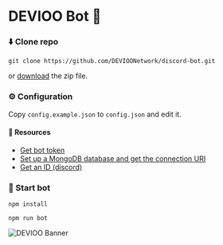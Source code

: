 # DEVIOO Bot 🤖
### ⬇️ Clone repo
```
git clone https://github.com/DEVIOONetwork/discord-bot.git
```
or <a href="https://github.com/dev-cetus/devioo-bot/archive/refs/heads/main.zip">download</a> the zip file.
### ⚙️ Configuration
Copy `config.example.json` to `config.json` and edit it.
#### 🔗 Resources
- [Get bot token](https://github.com/reactiflux/discord-irc/wiki/Creating-a-discord-bot-&-getting-a-token)
- [Set up a MongoDB database and get the connection URI](https://www.mongodb.com/basics/mongodb-atlas-tutorial)
- [Get an ID (discord)](https://support.discord.com/hc/en-us/community/posts/360043210111/comments/360010460691)
### 🚀 Start bot
```
npm install

npm run bot
```
![DEVIOO Banner](https://sharefiles.devioo.com/Images/Branding/DEVIOO_BANNER.png)

